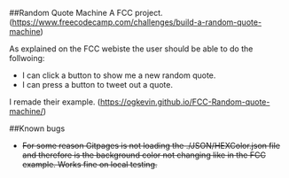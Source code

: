 ##Random Quote Machine
A FCC project. (https://www.freecodecamp.com/challenges/build-a-random-quote-machine)

As explained on the FCC webiste the user should be able to do the follwoing:
*  I can click a button to show me a new random quote.
* I can press a button to tweet out a quote.

I remade their example. (https://ogkevin.github.io/FCC-Random-quote-machine/)

##Known bugs

* ~~For some reason Gitpages is not loading the ./JSON/HEXColor.json file and therefore is the background color not changing like in the FCC example. Works fine on local testing.~~
